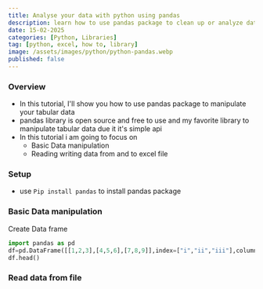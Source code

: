 ```yaml
---
title: Analyse your data with python using pandas
description: learn how to use pandas package to clean up or analyze data using python
date: 15-02-2025
categories: [Python, Libraries]
tag: [python, excel, how to, library]
image: /assets/images/python/python-pandas.webp
published: false
---
```


### Overview
- In this tutorial, I'll show you how to use pandas package to manipulate your tabular data
- pandas library is open source and free to use and my favorite library to manipulate tabular data due it it's simple api
- In this tutorial i am going to focus on
  - Basic Data manipulation
  - Reading writing data from and to excel file


### Setup
- use `Pip install pandas` to install pandas package
  
### Basic Data manipulation
Create Data frame
```python
import pandas as pd
df=pd.DataFrame([[1,2,3],[4,5,6],[7,8,9]],index=["i","ii","iii"],columns=["A","B","C"])
df.head()
```

### Read data from file


